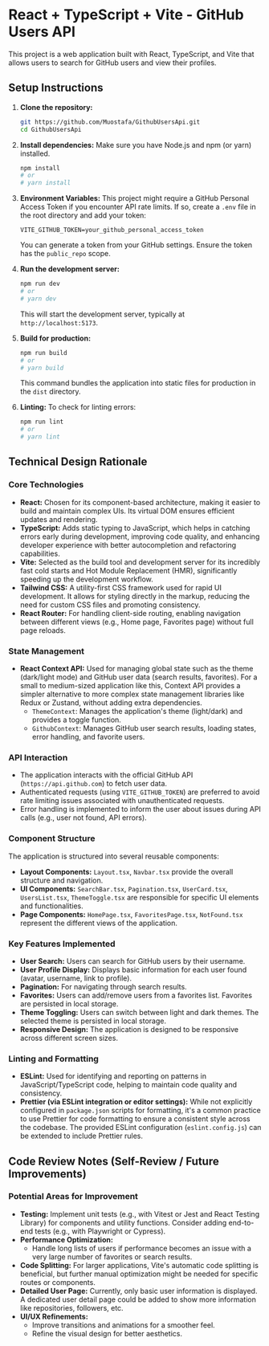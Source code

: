 # React + TypeScript + Vite - GitHub Users API

This project is a web application built with React, TypeScript, and Vite that allows users to search for GitHub users and view their profiles.

## Setup Instructions

1.  **Clone the repository:**

    ```bash
    git https://github.com/Muostafa/GithubUsersApi.git
    cd GithubUsersApi
    ```

2.  **Install dependencies:**
    Make sure you have Node.js and npm (or yarn) installed.

    ```bash
    npm install
    # or
    # yarn install
    ```

3.  **Environment Variables:**
    This project might require a GitHub Personal Access Token if you encounter API rate limits. If so, create a `.env` file in the root directory and add your token:

    ```
    VITE_GITHUB_TOKEN=your_github_personal_access_token
    ```

    You can generate a token from your GitHub settings. Ensure the token has the `public_repo` scope.

4.  **Run the development server:**

    ```bash
    npm run dev
    # or
    # yarn dev
    ```

    This will start the development server, typically at `http://localhost:5173`.

5.  **Build for production:**

    ```bash
    npm run build
    # or
    # yarn build
    ```

    This command bundles the application into static files for production in the `dist` directory.

6.  **Linting:**
    To check for linting errors:
    ```bash
    npm run lint
    # or
    # yarn lint
    ```

## Technical Design Rationale

### Core Technologies

- **React:** Chosen for its component-based architecture, making it easier to build and maintain complex UIs. Its virtual DOM ensures efficient updates and rendering.
- **TypeScript:** Adds static typing to JavaScript, which helps in catching errors early during development, improving code quality, and enhancing developer experience with better autocompletion and refactoring capabilities.
- **Vite:** Selected as the build tool and development server for its incredibly fast cold starts and Hot Module Replacement (HMR), significantly speeding up the development workflow.
- **Tailwind CSS:** A utility-first CSS framework used for rapid UI development. It allows for styling directly in the markup, reducing the need for custom CSS files and promoting consistency.
- **React Router:** For handling client-side routing, enabling navigation between different views (e.g., Home page, Favorites page) without full page reloads.

### State Management

- **React Context API:** Used for managing global state such as the theme (dark/light mode) and GitHub user data (search results, favorites). For a small to medium-sized application like this, Context API provides a simpler alternative to more complex state management libraries like Redux or Zustand, without adding extra dependencies.
  - `ThemeContext`: Manages the application's theme (light/dark) and provides a toggle function.
  - `GithubContext`: Manages GitHub user search results, loading states, error handling, and favorite users.

### API Interaction

- The application interacts with the official GitHub API (`https://api.github.com`) to fetch user data.
- Authenticated requests (using `VITE_GITHUB_TOKEN`) are preferred to avoid rate limiting issues associated with unauthenticated requests.
- Error handling is implemented to inform the user about issues during API calls (e.g., user not found, API errors).

### Component Structure

The application is structured into several reusable components:

- **Layout Components:** `Layout.tsx`, `Navbar.tsx` provide the overall structure and navigation.
- **UI Components:** `SearchBar.tsx`, `Pagination.tsx`, `UserCard.tsx`, `UsersList.tsx`, `ThemeToggle.tsx` are responsible for specific UI elements and functionalities.
- **Page Components:** `HomePage.tsx`, `FavoritesPage.tsx`, `NotFound.tsx` represent the different views of the application.

### Key Features Implemented

- **User Search:** Users can search for GitHub users by their username.
- **User Profile Display:** Displays basic information for each user found (avatar, username, link to profile).
- **Pagination:** For navigating through search results.
- **Favorites:** Users can add/remove users from a favorites list. Favorites are persisted in local storage.
- **Theme Toggling:** Users can switch between light and dark themes. The selected theme is persisted in local storage.
- **Responsive Design:** The application is designed to be responsive across different screen sizes.

### Linting and Formatting

- **ESLint:** Used for identifying and reporting on patterns in JavaScript/TypeScript code, helping to maintain code quality and consistency.
- **Prettier (via ESLint integration or editor settings):** While not explicitly configured in `package.json` scripts for formatting, it's a common practice to use Prettier for code formatting to ensure a consistent style across the codebase. The provided ESLint configuration (`eslint.config.js`) can be extended to include Prettier rules.

## Code Review Notes (Self-Review / Future Improvements)

### Potential Areas for Improvement

- **Testing:** Implement unit tests (e.g., with Vitest or Jest and React Testing Library) for components and utility functions. Consider adding end-to-end tests (e.g., with Playwright or Cypress).
- **Performance Optimization:**
  - Handle long lists of users if performance becomes an issue with a very large number of favorites or search results.
- **Code Splitting:** For larger applications, Vite's automatic code splitting is beneficial, but further manual optimization might be needed for specific routes or components.
- **Detailed User Page:** Currently, only basic user information is displayed. A dedicated user detail page could be added to show more information like repositories, followers, etc.
- **UI/UX Refinements:**
  - Improve transitions and animations for a smoother feel.
  - Refine the visual design for better aesthetics.
